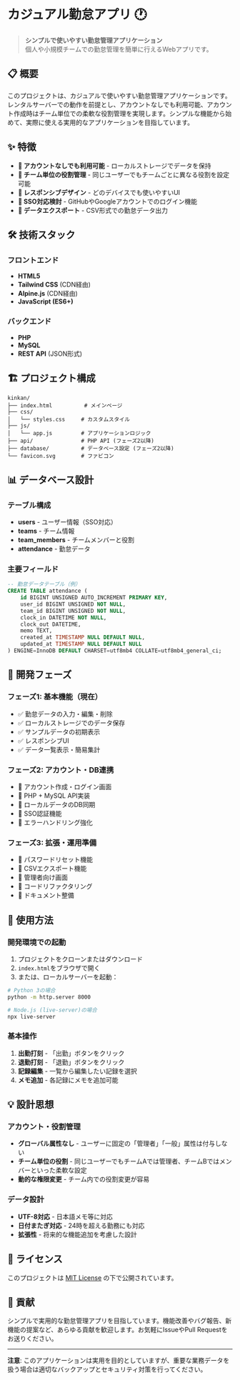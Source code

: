 # カジュアル勤怠アプリ 🕐

> **シンプルで使いやすい勤怠管理アプリケーション**  
> 個人や小規模チームでの勤怠管理を簡単に行えるWebアプリです。

## 📋 概要

このプロジェクトは、カジュアルで使いやすい勤怠管理アプリケーションです。レンタルサーバーでの動作を前提とし、アカウントなしでも利用可能、アカウント作成時はチーム単位での柔軟な役割管理を実現します。シンプルな機能から始めて、実際に使える実用的なアプリケーションを目指しています。

## ✨ 特徴

- **🚀 アカウントなしでも利用可能** - ローカルストレージでデータを保持
- **👥 チーム単位の役割管理** - 同じユーザーでもチームごとに異なる役割を設定可能
- **📱 レスポンシブデザイン** - どのデバイスでも使いやすいUI
- **🔐 SSO対応検討** - GitHubやGoogleアカウントでのログイン機能
- **💾 データエクスポート** - CSV形式での勤怠データ出力

## 🛠️ 技術スタック

### フロントエンド

- **HTML5**
- **Tailwind CSS** (CDN経由)
- **Alpine.js** (CDN経由)
- **JavaScript (ES6+)**

### バックエンド

- **PHP**
- **MySQL**
- **REST API** (JSON形式)

## 🏗️ プロジェクト構成

```text
kinkan/
├── index.html          # メインページ
├── css/
│   └── styles.css     # カスタムスタイル
├── js/
│   └── app.js         # アプリケーションロジック
├── api/               # PHP API (フェーズ2以降)
├── database/          # データベース設定 (フェーズ2以降)
└── favicon.svg        # ファビコン
```

## 📊 データベース設計

### テーブル構成

- **users** - ユーザー情報（SSO対応）
- **teams** - チーム情報
- **team_members** - チームメンバーと役割
- **attendance** - 勤怠データ

### 主要フィールド

```sql
-- 勤怠データテーブル（例）
CREATE TABLE attendance (
    id BIGINT UNSIGNED AUTO_INCREMENT PRIMARY KEY,
    user_id BIGINT UNSIGNED NOT NULL,
    team_id BIGINT UNSIGNED NOT NULL,
    clock_in DATETIME NOT NULL,
    clock_out DATETIME,
    memo TEXT,
    created_at TIMESTAMP NULL DEFAULT NULL,
    updated_at TIMESTAMP NULL DEFAULT NULL
) ENGINE=InnoDB DEFAULT CHARSET=utf8mb4 COLLATE=utf8mb4_general_ci;
```

## 🚀 開発フェーズ

### フェーズ1: 基本機能（現在）

- ✅ 勤怠データの入力・編集・削除
- ✅ ローカルストレージでのデータ保存
- ✅ サンプルデータの初期表示
- ✅ レスポンシブUI
- ✅ データ一覧表示・簡易集計

### フェーズ2: アカウント・DB連携

- 🔲 アカウント作成・ログイン画面
- 🔲 PHP + MySQL API実装
- 🔲 ローカルデータのDB同期
- 🔲 SSO認証機能
- 🔲 エラーハンドリング強化

### フェーズ3: 拡張・運用準備

- 🔲 パスワードリセット機能
- 🔲 CSVエクスポート機能
- 🔲 管理者向け画面
- 🔲 コードリファクタリング
- 🔲 ドキュメント整備

## 🎯 使用方法

### 開発環境での起動

1. プロジェクトをクローンまたはダウンロード
2. `index.html`をブラウザで開く
3. または、ローカルサーバーを起動：

```bash
# Python 3の場合
python -m http.server 8000

# Node.js (live-server)の場合
npx live-server
```

### 基本操作

1. **出勤打刻** - 「出勤」ボタンをクリック
2. **退勤打刻** - 「退勤」ボタンをクリック
3. **記録編集** - 一覧から編集したい記録を選択
4. **メモ追加** - 各記録にメモを追加可能

## 💡 設計思想

### アカウント・役割管理

- **グローバル属性なし** - ユーザーに固定の「管理者」「一般」属性は付与しない
- **チーム単位の役割** - 同じユーザーでもチームAでは管理者、チームBではメンバーといった柔軟な設定
- **動的な権限変更** - チーム内での役割変更が容易

### データ設計

- **UTF-8対応** - 日本語メモ等に対応
- **日付またぎ対応** - 24時を超える勤務にも対応
- **拡張性** - 将来的な機能追加を考慮した設計

## 📝 ライセンス

このプロジェクトは [MIT License](LICENSE) の下で公開されています。

## 🤝 貢献

シンプルで実用的な勤怠管理アプリを目指しています。機能改善やバグ報告、新機能の提案など、あらゆる貢献を歓迎します。お気軽にIssueやPull Requestをお送りください。

---

**注意**: このアプリケーションは実用を目的としていますが、重要な業務データを扱う場合は適切なバックアップとセキュリティ対策を行ってください。
